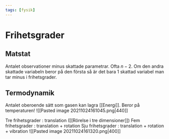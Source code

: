 ```yaml
---
tags: [fysik]
---
```

# Frihetsgrader

## Matstat
Antalet observationer minus skattade parametrar. Ofta $n-2$.
Om den andra skattade variabeln beror på den första så är det bara 1 skattad variabel man tar minus i frihetsgrader.


## Termodynamik
Antalet oberoende sätt som gasen kan lagra [[Energi]]. Beror på temperaturen! 
![[Pasted image 20211024161045.png|440]]

Tre frihetsgrader : translation ([[Rörelse i tre dimensioner]])
Fem frihetsgrader : translation + rotation
Sju frihetsgrader : translation + rotation + vibration
![[Pasted image 20211024161320.png|400]]